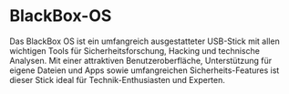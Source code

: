 # BlackBox-OS
Das BlackBox OS ist ein umfangreich ausgestatteter USB-Stick mit allen wichtigen Tools für Sicherheitsforschung, Hacking und technische Analysen. Mit einer attraktiven Benutzeroberfläche, Unterstützung für eigene Dateien und Apps sowie umfangreichen Sicherheits-Features ist dieser Stick ideal für Technik-Enthusiasten und Experten.
